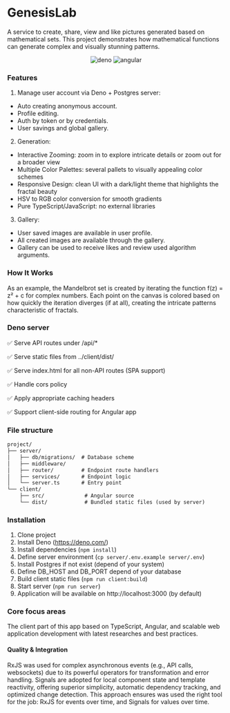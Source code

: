 # GenesisLab
A service to create, share, view and like pictures generated based on mathematical sets.
This project demonstrates how mathematical functions can generate complex and visually stunning patterns.

<div align="center">

![deno](https://badge-service.deno.dev/plain?title=Deno&icon=deno&value=2.4)
![angular](https://badge-service.deno.dev/plain?title=Angular&icon=angular&value=20.1)

</div>

### Features
1. Manage user account via Deno + Postgres server:
  - Auto creating anonymous account.
  - Profile editing.
  - Auth by token or by credentials.
  - User savings and global gallery.
2. Generation:
  - Interactive Zooming: zoom in to explore intricate details or zoom out for a broader view
  - Multiple Color Palettes: several pallets to visually appealing color schemes
  - Responsive Design: clean UI with a dark/light theme that highlights the fractal beauty
  - HSV to RGB color conversion for smooth gradients
  - Pure TypeScript/JavaScript: no external libraries
3. Gallery:
  - User saved images are available in user profile.
  - All created images are available through the gallery.
  - Gallery can be used to receive likes and review used algorithm arguments.

### How It Works
As an example, the Mandelbrot set is created by iterating the function f(z) = z² + c for complex numbers. Each point on the canvas is colored based on how quickly the iteration diverges (if at all), creating the intricate patterns characteristic of fractals.

### Deno server
✅ Serve API routes under /api/*

✅ Serve static files from ../client/dist/

✅ Serve index.html for all non-API routes (SPA support)

✅ Handle cors policy

✅ Apply appropriate caching headers

✅ Support client-side routing for Angular app

### File structure
```markdown
project/
├── server/
│   ├── db/migrations/  # Database scheme
│   ├── middleware/
│   ├── router/         # Endpoint route handlers
│   ├── services/       # Endpoint logic
│   └── server.ts       # Entry point
└── client/
    ├── src/             # Angular source
    └── dist/            # Bundled static files (used by server)
```

### Installation
1. Clone project
2. Install Deno (https://deno.com/)
2. Install dependencies (`npm install`)
3. Define server environment (`cp server/.env.example server/.env`)
4. Install Postgres if not exist (depend of your system)
5. Define DB_HOST and DB_PORT depend of your database
6. Build client static files (`npm run client:build`)
7. Start server (`npm run server`)
8. Application will be available on http://localhost:3000 (by default)

### Core focus areas
The client part of this app based on TypeScript, Angular, and scalable web application development with latest researches and best practices.
#### Quality & Integration
RxJS was used for complex asynchronous events (e.g., API calls, websockets) due to its powerful operators for transformation and error handling. Signals are adopted for local component state and template reactivity, offering superior simplicity, automatic dependency tracking, and optimized change detection. This approach ensures  was used the right tool for the job: RxJS for events over time, and Signals for values over time.
